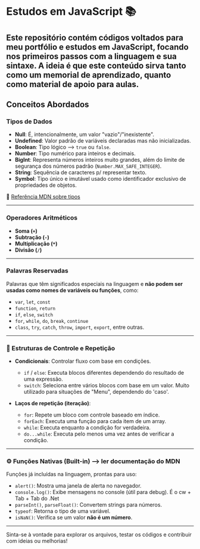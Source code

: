 # Estudos em JavaScript 📚

Este repositório contém códigos voltados para meu portfólio e estudos em **JavaScript**, focando nos primeiros passos com a linguagem e sua sintaxe. A ideia é que este conteúdo sirva tanto como um **memorial de aprendizado**, quanto como **material de apoio** para aulas.
---

##  Conceitos Abordados

###  Tipos de Dados

- **Null**: É, intencionalmente, um valor "vazio"/"inexistente".
- **Undefined**: Valor padrão de variáveis declaradas mas não inicializadas.
- **Boolean**: Tipo lógico --> `true` ou `false`.
- **Number**: Tipo numérico para inteiros e decimais.
- **BigInt**: Representa números inteiros muito grandes, além do limite de segurança dos números padrão (`Number.MAX_SAFE_INTEGER`).
- **String**: Sequência de caracteres p/ representar texto.
- **Symbol**: Tipo único e imutável usado como identificador exclusivo de propriedades de objetos.

📖 [Referência MDN sobre tipos](https://developer.mozilla.org/en-US/docs/Web/JavaScript/Guide/Grammar_and_types)

---

###  Operadores Aritméticos

- **Soma (`+`)**
- **Subtração (`-`)**
- **Multiplicação (`*`)**
- **Divisão (`/`)**

---

###  Palavras Reservadas

Palavras que têm significados especiais na linguagem e **não podem ser usadas como nomes de variáveis ou funções**, como:

- `var`, `let`, `const`
- `function`, `return`
- `if`, `else`, `switch`
- `for`, `while`, `do`, `break`, `continue`
- `class`, `try`, `catch`, `throw`, `import`, `export`, entre outras.

---

### 🔁 Estruturas de Controle e Repetição

- **Condicionais**: Controlar fluxo com base em condições.
  - `if` / `else`: Executa blocos diferentes dependendo do resultado de uma expressão.
  - `switch`: Seleciona entre vários blocos com base em um valor. Muito utilizado para situações de "Menu", dependendo do 'caso'.

- **Laços de repetição (iteração)**:
  - `for`: Repete um bloco com controle baseado em índice.
  - `forEach`: Executa uma função para cada item de um array.
  - `while`: Executa enquanto a condição for verdadeira.
  - `do...while`: Executa pelo menos uma vez antes de verificar a condição.

---

### ⚙ Funções Nativas (Built-in) --> ler documentação do MDN

Funções já incluídas na linguagem, prontas para uso:

- `alert()`: Mostra uma janela de alerta no navegador.
- `console.log()`: Exibe mensagens no console (útil para debug). É o cw + Tab + Tab do .Net
- `parseInt()`, `parseFloat()`: Convertem strings para números.
- `typeof`: Retorna o tipo de uma variável.
- `isNaN()`: Verifica se um valor **não é um número**.

---

Sinta-se à vontade para explorar os arquivos, testar os códigos e contribuir com ideias ou melhorias!
